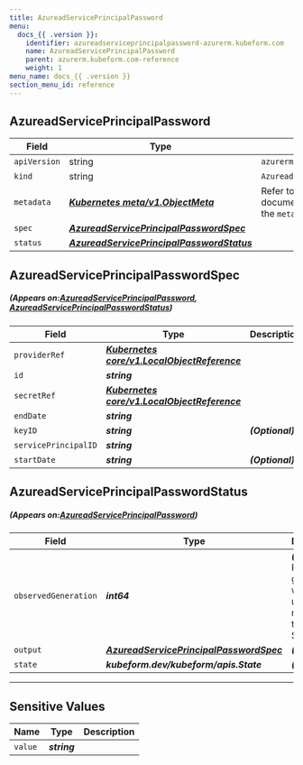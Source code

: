 ```yaml
---
title: AzureadServicePrincipalPassword
menu:
  docs_{{ .version }}:
    identifier: azureadserviceprincipalpassword-azurerm.kubeform.com
    name: AzureadServicePrincipalPassword
    parent: azurerm.kubeform.com-reference
    weight: 1
menu_name: docs_{{ .version }}
section_menu_id: reference
---
```


## AzureadServicePrincipalPassword
| Field | Type | Description |
| ------ | ----- | ----------- |
| `apiVersion` | string | `azurerm.kubeform.com/v1alpha1` |
|    `kind` | string | `AzureadServicePrincipalPassword` |
| `metadata` | ***[Kubernetes meta/v1.ObjectMeta](https://kubernetes.io/docs/reference/generated/kubernetes-api/v1.13/#objectmeta-v1-meta)***|Refer to the Kubernetes API documentation for the fields of the `metadata` field.|
| `spec` | ***[AzureadServicePrincipalPasswordSpec](#AzureadServicePrincipalPasswordSpec)***||
| `status` | ***[AzureadServicePrincipalPasswordStatus](#AzureadServicePrincipalPasswordStatus)***||
## AzureadServicePrincipalPasswordSpec
##### (Appears on:[AzureadServicePrincipalPassword](#AzureadServicePrincipalPassword), [AzureadServicePrincipalPasswordStatus](#AzureadServicePrincipalPasswordStatus))
| Field | Type | Description |
| ------ | ----- | ----------- |
| `providerRef` | ***[Kubernetes core/v1.LocalObjectReference](https://kubernetes.io/docs/reference/generated/kubernetes-api/v1.13/#localobjectreference-v1-core)***||
| `id` | ***string***||
| `secretRef` | ***[Kubernetes core/v1.LocalObjectReference](https://kubernetes.io/docs/reference/generated/kubernetes-api/v1.13/#localobjectreference-v1-core)***||
| `endDate` | ***string***||
| `keyID` | ***string***| ***(Optional)*** |
| `servicePrincipalID` | ***string***||
| `startDate` | ***string***| ***(Optional)*** |
## AzureadServicePrincipalPasswordStatus
##### (Appears on:[AzureadServicePrincipalPassword](#AzureadServicePrincipalPassword))
| Field | Type | Description |
| ------ | ----- | ----------- |
| `observedGeneration` | ***int64***| ***(Optional)*** Resource generation, which is updated on mutation by the API Server.|
| `output` | ***[AzureadServicePrincipalPasswordSpec](#AzureadServicePrincipalPasswordSpec)***| ***(Optional)*** |
| `state` | ***kubeform.dev/kubeform/apis.State***| ***(Optional)*** |
---
## Sensitive Values
| Name | Type | Description |
|------|------|-------------|
| `value` | ***string*** ||
